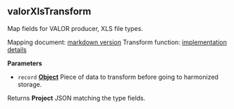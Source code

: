 <!-- Generated by documentation.js. Update this documentation by updating the source code. -->

## valorXlsTransform

Map fields for VALOR producer, XLS file types.

Mapping document: [markdown version][1]
Transform function: [implementation details][2]

**Parameters**

- `record` **[Object][3]** Piece of data to transform before going to harmonized storage.

Returns **Project** JSON matching the type fields.

[1]: https://github.com/ec-europa/eubfr-data-lake/blob/master/services/ingestion/etl/valor/xml/mapping.md
[2]: https://github.com/ec-europa/eubfr-data-lake/blob/master/services/ingestion/etl/valor/xml/src/lib/transform.js
[3]: https://developer.mozilla.org/docs/Web/JavaScript/Reference/Global_Objects/Object
